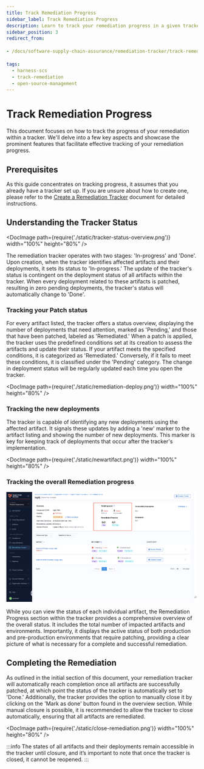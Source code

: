 ```yaml
---
title: Track Remediation Progress
sidebar_label: Track Remediation Progress
description: Learn to track your remediation progress in a given tracker
sidebar_position: 3
redirect_from: 

- /docs/software-supply-chain-assurance/remediation-tracker/track-remediation-progress

tags:
  - harness-scs 
  - track-remediation
  - open-source-management
---
```


# Track Remediation Progress

This document focuses on how to track the progress of your remediation within a tracker. We'll delve into a few key aspects and showcase the prominent features that facilitate effective tracking of your remediation progress.


## Prerequisites

As this guide concentrates on tracking progress, it assumes that you already have a tracker set up. If you are unsure about how to create one, please refer to the [Create a Remediation Tracker](./create-remediation-tracker) document for detailed instructions.


## Understanding the Tracker Status

<DocImage path={require('./static/tracker-status-overview.png')} width="100%" height="80%" />


The remediation tracker operates with two stages: 'In-progress' and 'Done'. Upon creation, when the tracker identifies affected artifacts and their deployments, it sets its status to 'In-progress.' The update of the tracker's status is contingent on the deployment status of all artifacts within the tracker. When every deployment related to these artifacts is patched, resulting in zero pending deployments, the tracker's status will automatically change to 'Done'.


### Tracking your Patch status

For every artifact listed, the tracker offers a status overview, displaying the number of deployments that need attention, marked as 'Pending,' and those that have been patched, labeled as 'Remediated.' When a patch is applied, the tracker uses the predefined conditions set at its creation to assess the artifacts and update their status. If your artifact meets the specified conditions, it is categorized as 'Remediated.' Conversely, if it fails to meet these conditions, it is classified under the 'Pending' category. The change in deployment status will be regularly updated each time you open the tracker.


<DocImage path={require('./static/remediation-deploy.png')} width="100%" height="80%" />

### Tracking the new deployments
The tracker is capable of identifying any new deployments using the affected artifact. It signals these updates by adding a 'new' marker to the artifact listing and showing the number of new deployments. This marker is key for keeping track of deployments that occur after the tracker's implementation.

<DocImage path={require('./static/newartifact.png')} width="100%" height="80%" />

### Tracking the overall Remediation progress


![alt_tTracking the overall Remediation progressext](./static/scs-envs.png "Tracking the overall Remediation progress")


While you can view the status of each individual artifact, the Remediation Progress section within the tracker provides a comprehensive overview of the overall status. It includes the total number of impacted artifacts and environments. Importantly, it displays the active status of both production and pre-production environments that require patching, providing a clear picture of what is necessary for a complete and successful remediation.


## Completing the Remediation

As outlined in the initial section of this document, your remediation tracker will automatically reach completion once all artifacts are successfully patched, at which point the status of the tracker is automatically set to 'Done.' Additionally, the tracker provides the option to manually close it by clicking on the 'Mark as done' button found in the overview section. While manual closure is possible, it is recommended to allow the tracker to close automatically, ensuring that all artifacts are remediated.

<DocImage path={require('./static/close-remediation.png')} width="100%" height="80%" />

:::info
The states of all artifacts and their deployments remain accessible in the tracker until closure, and it’s important to note that once the tracker is closed, it cannot be reopened.
:::